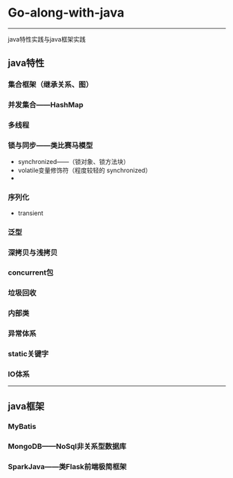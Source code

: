# Go-along-with-java
---
java特性实践与java框架实践

## java特性

### 集合框架（继承关系、图）

### 并发集合——HashMap

### 多线程

### 锁与同步——类比赛马模型

- synchronized——（锁对象、锁方法块）
- volatile变量修饰符（程度较轻的 synchronized）
- 

### 序列化
- transient

### 泛型

### 深拷贝与浅拷贝

### concurrent包

### 垃圾回收

### 内部类

### 异常体系

### static关键字

### IO体系

---
## java框架

### MyBatis

### MongoDB——NoSql非关系型数据库

### SparkJava——类Flask前端极简框架

 
